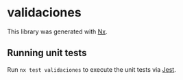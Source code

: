 # validaciones

This library was generated with [Nx](https://nx.dev).

## Running unit tests

Run `nx test validaciones` to execute the unit tests via [Jest](https://jestjs.io).
